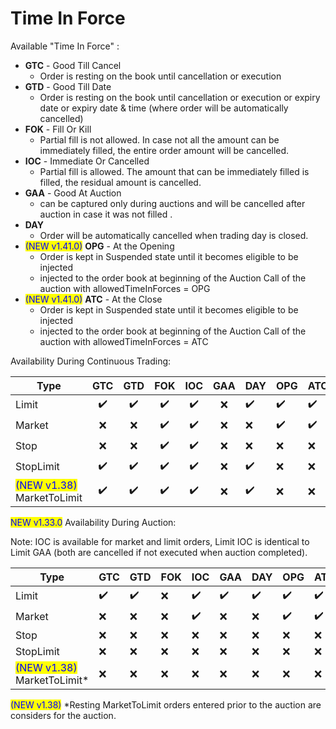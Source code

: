 # Time In Force

Available "Time In Force" :

* **GTC** - Good Till Cancel
  * &#x20;Order is resting on the book until cancellation or execution&#x20;
* **GTD** - Good Till Date&#x20;
  * &#x20;Order is resting on the book until cancellation or execution or expiry date or  expiry date & time (where order will be automatically cancelled)
* **FOK** - Fill Or Kill&#x20;
  * &#x20;Partial fill is not allowed. In case not all the amount can be immediately filled, the entire order amount will be cancelled.
* **IOC** - Immediate Or Cancelled&#x20;
  * Partial fill is allowed. The amount that can be immediately filled is filled, the residual amount is cancelled.
* **GAA** - Good At Auction&#x20;
  * can be captured only during auctions and will be cancelled after auction in case it was not filled .
* **DAY**&#x20;
  * Order will be automatically cancelled when trading day is closed.&#x20;
* <mark style="color:blue;">(NEW v1.41.0)</mark> **OPG** - At the Opening
  * Order is kept in Suspended state until it becomes eligible to be injected
  * injected to the order book at beginning of the Auction Call of the auction with allowedTimeInForces = OPG
* <mark style="color:blue;">(NEW v1.41.0)</mark> **ATC** - At the Close
  * Order is kept in Suspended state until it becomes eligible to be injected
  * injected to the order book at beginning of the Auction Call of the auction with allowedTimeInForces = ATC

Availability During Continuous Trading:

<table><thead><tr><th width="160">Type</th><th width="85" align="center">GTC</th><th width="75" align="center">GTD</th><th width="79" align="center">FOK</th><th width="78" align="center">IOC</th><th width="76" align="center">GAA</th><th width="63">DAY</th><th width="64">OPG</th><th>ATC</th></tr></thead><tbody><tr><td>Limit</td><td align="center">✔️</td><td align="center">✔️</td><td align="center">✔️</td><td align="center">✔️</td><td align="center">❌</td><td>✔️</td><td>✔️</td><td>✔️</td></tr><tr><td>Market</td><td align="center">❌</td><td align="center">❌</td><td align="center">✔️</td><td align="center">✔️</td><td align="center">❌</td><td>❌</td><td>✔️</td><td>✔️</td></tr><tr><td>Stop</td><td align="center">❌</td><td align="center">❌</td><td align="center">✔️</td><td align="center">✔️</td><td align="center">❌</td><td>❌</td><td>❌</td><td>❌</td></tr><tr><td>StopLimit</td><td align="center">✔️</td><td align="center">✔️</td><td align="center">✔️</td><td align="center">✔️</td><td align="center">❌</td><td>✔️</td><td>❌</td><td>❌</td></tr><tr><td><mark style="color:blue;">(NEW v1.38)</mark><br>MarketToLimit</td><td align="center">✔️</td><td align="center">✔️</td><td align="center">✔️</td><td align="center">✔️</td><td align="center">❌</td><td>✔️</td><td>❌</td><td>❌</td></tr></tbody></table>

<mark style="color:blue;">NEW v1.33.0</mark> Availability During Auction:

Note: IOC is available for market and limit orders,  Limit IOC is identical to Limit GAA (both are cancelled if not executed when auction completed).

<table><thead><tr><th width="163">Type</th><th width="88">GTC</th><th width="79">GTD</th><th width="65">FOK</th><th width="87">IOC</th><th width="69">GAA</th><th width="66">DAY</th><th width="64">OPG</th><th>ATC</th></tr></thead><tbody><tr><td>Limit</td><td>✔️</td><td>✔️</td><td>❌</td><td>✔️</td><td>✔️</td><td>✔️</td><td>✔️</td><td>✔️</td></tr><tr><td>Market</td><td>❌</td><td>❌</td><td>❌</td><td>✔️</td><td>❌</td><td>❌</td><td>✔️</td><td>✔️</td></tr><tr><td>Stop</td><td>❌</td><td>❌</td><td>❌</td><td>❌</td><td>❌</td><td>❌</td><td>❌</td><td>❌</td></tr><tr><td>StopLimit</td><td>❌</td><td>❌</td><td>❌</td><td>❌</td><td>❌</td><td>❌</td><td>❌</td><td>❌</td></tr><tr><td><mark style="color:blue;">(NEW v1.38)</mark><br>MarketToLimit*</td><td>❌</td><td>❌</td><td>❌</td><td>❌</td><td>❌</td><td>❌</td><td>❌</td><td>❌</td></tr></tbody></table>

<mark style="color:blue;">(NEW v1.38)</mark> \*Resting MarketToLimit orders entered prior to the auction are considers for the auction.
